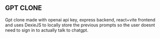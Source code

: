 ## GPT CLONE

Gpt clone made with openai api key, express backend, react+vite frontend and uses DexieJS to locally store the previous prompts so the user doesnt need to sign in to actually talk to chatgpt.
